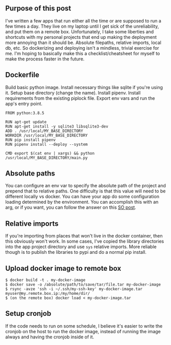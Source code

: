 ## Purpose of this post

I've written a few apps that run either all the time or are supposed to run a few times a day.
They live on my laptop until I get sick of the unreliability, and put them on a remote box. 
Unfortunately, I take some liberties and shortcuts with my personal projects that end up making the deployment more annoying than it should be.
Absolute filepaths, relative imports, local db, etc. So dockerizing and deploying isn't a mindless, trivial exercise for me.
I'm hoping to basically make this a checklist/cheatsheet for myself to make the process faster in the future.

## Dockerfile

Build basic python image. Install necessary things like sqlite if you're using it. Setup base directory (change the name). Install pipenv. Install requirements from the existing piplock file. Export env vars and run the app's entry point. 
```
FROM python:3.8.5

RUN apt-get update
RUN apt-get install -y sqlite3 libsqlite3-dev
ADD . /usr/local/MY_BASE_DIRECTORY
WORKDIR /usr/local/MY_BASE_DIRECTORY
RUN pip install pipenv
RUN pipenv install --deploy --system

CMD export $(cat env | xargs) && python /usr/local/MY_BASE_DIRECTORY/main.py
```

## Absolute paths
You can configure an env var to specify the absolute path of the project and prepend that to relative paths. 
One difficulty is that this value will need to be different locally vs docker. 
You can have your app do some configuration loading determined by the environment. You can accomplish this with 
an arg, or if you want, you can follow the answer on this [SO post](https://stackoverflow.com/a/25518345/733687).

## Relative imports
If you're importing from places that won't live in the docker container, then this obviously won't work.
In some cases, I've copied the library directories into the app project directory and use `sys` relative imports.
More reliable though is to publish the libraries to pypi and do a normal pip install.

## Upload docker image to remote box
```shell
$ docker build -t . my-docker-image
$ docker save -o /absolute/path/to/save/tar/file.tar my-docker-image
$ rsync -avze 'ssh -i ~/.ssh/my-ssh-key' my-docker-image.tar myuser@my.remote.box.ip:/my/home/dir/
$ (on the remote box) docker load < my-docker-image.tar
```

## Setup cronjob
If the code needs to run on some schedule, I believe it's easier to write the cronjob on the host to run the docker image, 
instead of running the image always and having the cronjob inside of it. 

